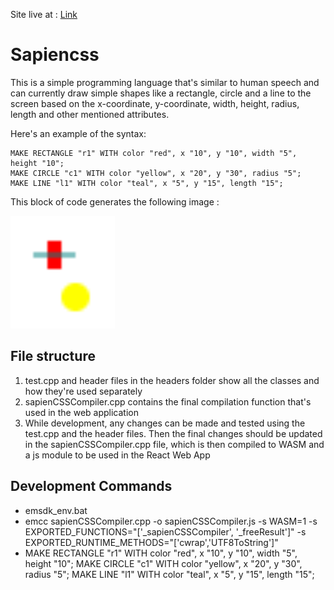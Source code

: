 Site live at : [Link](https://sapiencss.netlify.app/)

# Sapiencss

This is a simple programming language that's similar to human speech and can currently draw simple shapes like a rectangle, circle and a line to the screen based on the x-coordinate, y-coordinate, width, height, radius, length and other mentioned attributes.

Here's an example of the syntax:

```
MAKE RECTANGLE "r1" WITH color "red", x "10", y "10", width "5", height "10";
MAKE CIRCLE "c1" WITH color "yellow", x "20", y "30", radius "5";
MAKE LINE "l1" WITH color "teal", x "5", y "15", length "15";
```

This block of code generates the following image :

![Hello world result](https://github.com/Manaswini1832/sapiencss/blob/master/hello_world_sapiencss.png?raw=true)

## File structure

1. test.cpp and header files in the headers folder show all the classes and how they're used separately
2. sapienCSSCompiler.cpp contains the final compilation function that's used in the web application
3. While development, any changes can be made and tested using the test.cpp and the header files. Then the final changes should be updated in the sapienCSSCompiler.cpp file, which is then compiled to WASM and a js module to be used in the React Web App

## Development Commands

- emsdk_env.bat
- emcc sapienCSSCompiler.cpp -o sapienCSSCompiler.js -s WASM=1 -s EXPORTED_FUNCTIONS="['_sapienCSSCompiler', '_freeResult']" -s EXPORTED_RUNTIME_METHODS="['cwrap','UTF8ToString']"
- MAKE RECTANGLE "r1" WITH color "red", x "10", y "10", width "5", height "10";
  MAKE CIRCLE "c1" WITH color "yellow", x "20", y "30", radius "5";
  MAKE LINE "l1" WITH color "teal", x "5", y "15", length "15";
